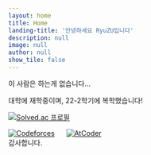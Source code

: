 ```yaml
---
layout: home
title: Home
landing-title: '안녕하세요 RyuZU입니다'
description: null
image: null
author: null
show_tile: false
---
```


이 사람은 하는게 없습니다...

대학에 재학중이며, 22-2학기에 복학했습니다!

[![Solved.ac
프로필](http://mazassumnida.wtf/api/v2/generate_badge?boj=dbrua1222)](https://solved.ac/dbrua1222)    

[![Codeforces](https://badges.joonhyung.xyz/codeforces/RyuZU.svg)](https://codeforces.com/profile/RyuZU) &nbsp;&nbsp;&nbsp;&nbsp; [![AtCoder](https://badges.joonhyung.xyz/atcoder/RyuZU_.svg)](https://atcoder.jp/users/RyuZU_)  
감사합니다.